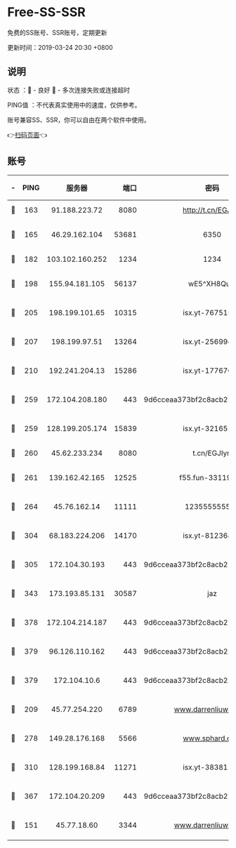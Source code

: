 # Free-SS-SSR

免费的SS账号、SSR账号，定期更新

更新时间：2019-03-24 20:30 +0800

## 说明

状态     ：🙂 - 良好 🙁 - 多次连接失败或连接超时

PING值   ：不代表真实使用中的速度，仅供参考。

账号兼容SS、SSR，你可以自由在两个软件中使用。

👉[扫码页面](https://liesauer.github.io/Free-SS-SSR/)👈

## 账号

|-|PING|服务器|端口|密码|加密方式|区域|
|:----:|:----:|:-----:|-----:|:----:|:----:|:----:|
|🙂|163|91.188.223.72|8080|http://t.cn/EGJIyrl|rc4-md5|RU|
|🙂|165|46.29.162.104|53681|6350|aes-128-ctr|RU|
|🙂|182|103.102.160.252|1234|1234|rc4-md5|JP|
|🙂|198|155.94.181.105|56137|wE5^XH8Quw|aes-256-cfb|US|
|🙂|205|198.199.101.65|10315|isx.yt-76751530|aes-256-cfb|US|
|🙂|207|198.199.97.51|13264|isx.yt-25699441|aes-256-cfb|US|
|🙂|210|192.241.204.13|15286|isx.yt-17767634|aes-256-cfb|US|
|🙂|259|172.104.208.180|443|9d6cceaa373bf2c8acb22e60b6a58be6|aes-256-cfb|US|
|🙂|259|128.199.205.174|15839|isx.yt-32165191|aes-256-cfb|SG|
|🙂|260|45.62.233.234|8080|t.cn/EGJIyrl|rc4-md5|CA|
|🙂|261|139.162.42.165|12525|f55.fun-33119577|aes-256-cfb|SG|
|🙂|264|45.76.162.14|11111|123555555555|aes-256-cfb|SG|
|🙂|304|68.183.224.206|14170|isx.yt-81236844|aes-256-cfb|SG|
|🙂|305|172.104.30.193|443|9d6cceaa373bf2c8acb22e60b6a58be6|aes-256-cfb|US|
|🙂|343|173.193.85.131|30587|jaz|aes-256-cfb|US|
|🙂|378|172.104.214.187|443|9d6cceaa373bf2c8acb22e60b6a58be6|aes-256-cfb|US|
|🙂|379|96.126.110.162|443|9d6cceaa373bf2c8acb22e60b6a58be6|aes-256-cfb|US|
|🙂|379|172.104.10.6|443|9d6cceaa373bf2c8acb22e60b6a58be6|aes-256-cfb|US|
|🙂|209|45.77.254.220|6789|www.darrenliuwei.com|aes-256-cfb|SG|
|🙂|278|149.28.176.168|5566|www.sphard.com|aes-256-cfb|AU|
|🙂|310|128.199.168.84|11271|isx.yt-38381182|aes-256-cfb|SG|
|🙂|367|172.104.20.209|443|9d6cceaa373bf2c8acb22e60b6a58be6|aes-256-cfb|US|
|🙁|151|45.77.18.60|3344|www.darrenliuwei.com|aes-256-cfb|JP|
